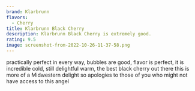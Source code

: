 ```yaml
---
brand: Klarbrunn
flavors:
  - Cherry
title: Klarbrunn Black Cherry
description: Klarbrunn Black Cherry is extremely good.
rating: 9.5
image: screenshot-from-2022-10-26-11-37-58.png
---
```

practically perfect in every way, bubbles are good, flavor is perfect, it is incredible cold, still delightful warm, the best black cherry out there this is more of a Midwestern delight so apologies to those of you who might not have access to this angel